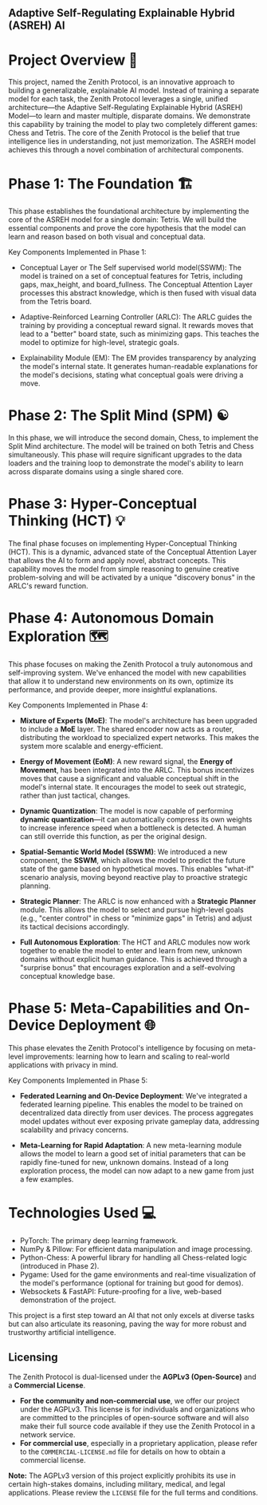 ## Adaptive Self-Regulating Explainable Hybrid (ASREH) AI

# Project Overview 🧠
This project, named the Zenith Protocol, is an innovative approach to building a generalizable, explainable AI model. Instead of training a separate model for each task, the Zenith Protocol leverages a single, unified architecture—the Adaptive Self-Regulating Explainable Hybrid (ASREH) Model—to learn and master multiple, disparate domains. We demonstrate this capability by training the model to play two completely different games: Chess and Tetris.
The core of the Zenith Protocol is the belief that true intelligence lies in understanding, not just memorization. The ASREH model achieves this through a novel combination of architectural components.

# Phase 1: The Foundation 🏗️
This phase establishes the foundational architecture by implementing the core of the ASREH model for a single domain: Tetris. We will build the essential components and prove the core hypothesis that the model can learn and reason based on both visual and conceptual data.

Key Components Implemented in Phase 1:
 * Conceptual Layer or The Self supervised world model(SSWM): The model is trained on a set of conceptual features for Tetris, including gaps, max_height, and board_fullness. The Conceptual Attention Layer processes this abstract knowledge, which is then fused with visual data from the Tetris board.

 * Adaptive-Reinforced Learning Controller (ARLC): The ARLC guides the training by providing a conceptual reward signal. It rewards moves that lead to a "better" board state, such as minimizing gaps. This teaches the model to optimize for high-level, strategic goals.

 * Explainability Module (EM): The EM provides transparency by analyzing the model's internal state. It generates human-readable explanations for the model's decisions, stating what conceptual goals were driving a move.

# Phase 2: The Split Mind (SPM) ☯️
In this phase, we will introduce the second domain, Chess, to implement the Split Mind architecture. The model will be trained on both Tetris and Chess simultaneously. This phase will require significant upgrades to the data loaders and the training loop to demonstrate the model's ability to learn across disparate domains using a single shared core.

# Phase 3: Hyper-Conceptual Thinking (HCT) 💡
The final phase focuses on implementing Hyper-Conceptual Thinking (HCT). This is a dynamic, advanced state of the Conceptual Attention Layer that allows the AI to form and apply novel, abstract concepts. This capability moves the model from simple reasoning to genuine creative problem-solving and will be activated by a unique "discovery bonus" in the ARLC's reward function.

# Phase 4: Autonomous Domain Exploration 🗺️
This phase focuses on making the Zenith Protocol a truly autonomous and self-improving system. We've enhanced the model with new capabilities that allow it to understand new environments on its own, optimize its performance, and provide deeper, more insightful explanations.

Key Components Implemented in Phase 4:
 * **Mixture of Experts (MoE)**: The model's architecture has been upgraded to include a **MoE** layer. The shared encoder now acts as a router, distributing the workload to specialized expert networks. This makes the system more scalable and energy-efficient.

 * **Energy of Movement (EoM)**: A new reward signal, the **Energy of Movement**, has been integrated into the ARLC. This bonus incentivizes moves that cause a significant and valuable conceptual shift in the model's internal state. It encourages the model to seek out strategic, rather than just tactical, changes.

 * **Dynamic Quantization**: The model is now capable of performing **dynamic quantization**—it can automatically compress its own weights to increase inference speed when a bottleneck is detected. A human can still override this function, as per the original design.

 * **Spatial-Semantic World Model (SSWM)**: We introduced a new component, the **SSWM**, which allows the model to predict the future state of the game based on hypothetical moves. This enables "what-if" scenario analysis, moving beyond reactive play to proactive strategic planning.

 * **Strategic Planner**: The ARLC is now enhanced with a **Strategic Planner** module. This allows the model to select and pursue high-level goals (e.g., "center control" in chess or "minimize gaps" in Tetris) and adjust its tactical decisions accordingly.

 * **Full Autonomous Exploration**: The HCT and ARLC modules now work together to enable the model to enter and learn from new, unknown domains without explicit human guidance. This is achieved through a "surprise bonus" that encourages exploration and a self-evolving conceptual knowledge base.

# Phase 5: Meta-Capabilities and On-Device Deployment 🌐
This phase elevates the Zenith Protocol's intelligence by focusing on meta-level improvements: learning how to learn and scaling to real-world applications with privacy in mind.

Key Components Implemented in Phase 5:
 * **Federated Learning and On-Device Deployment**: We've integrated a federated learning pipeline. This enables the model to be trained on decentralized data directly from user devices. The process aggregates model updates without ever exposing private gameplay data, addressing scalability and privacy concerns.

 * **Meta-Learning for Rapid Adaptation**: A new meta-learning module allows the model to learn a good set of initial parameters that can be rapidly fine-tuned for new, unknown domains. Instead of a long exploration process, the model can now adapt to a new game from just a few examples.

# Technologies Used 💻
 * PyTorch: The primary deep learning framework.
 * NumPy & Pillow: For efficient data manipulation and image processing.
 * Python-Chess: A powerful library for handling all Chess-related logic (introduced in Phase 2).
 * Pygame: Used for the game environments and real-time visualization of the model's performance (optional for training but good for demos).
 * Websockets & FastAPI: Future-proofing for a live, web-based demonstration of the project.

This project is a first step toward an AI that not only excels at diverse tasks but can also articulate its reasoning, paving the way for more robust and trustworthy artificial intelligence.

## Licensing

The Zenith Protocol is dual-licensed under the **AGPLv3 (Open-Source)** and a **Commercial License**.

* **For the community and non-commercial use**, we offer our project under the AGPLv3. This license is for individuals and organizations who are committed to the principles of open-source software and will also make their full source code available if they use the Zenith Protocol in a network service.
* **For commercial use**, especially in a proprietary application, please refer to the `COMMERCIAL-LICENSE.md` file for details on how to obtain a commercial license.

**Note:** The AGPLv3 version of this project explicitly prohibits its use in certain high-stakes domains, including military, medical, and legal applications. Please review the `LICENSE` file for the full terms and conditions.
